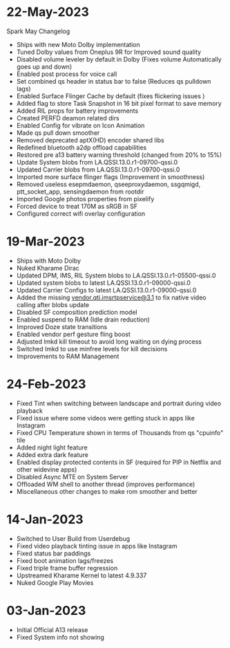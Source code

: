 # 22-May-2023
Spark May Changelog

- Ships with new Moto Dolby implementation 
- Tuned Dolby values from Oneplus 9R for Improved sound quality
- Disabled volume leveler by default in Dolby (Fixes volume Automatically goes up and down) 
- Enabled post process for voice call 
- Set combined qs header in status bar to false (Reduces qs pulldown lags)
- Enabled Surface Flinger Cache by default (fixes flickering issues )
- Added flag to store Task Snapshot in 16 bit pixel format to save memory 
- Added RIL props for battery improvements
- Created PERFD deamon related dirs
- Enabled Config for vibrate on Icon Animation
- Made qs pull down smoother
- Removed deprecated aptX(HD) encoder shared libs
- Redefined bluetooth a2dp offload capabilities
- Restored pre a13 battery warning threshold (changed from 20% to 15%)
- Update System blobs from LA.QSSI.13.0.r1-09700-qssi.0
- Updated Carrier blobs from LA.QSSI.13.0.r1-09700-qssi.0
- Imported more surface flinger flags (Improvement in smoothness)
- Removed useless esepmdaemon, qseeproxydaemon, ssgqmigd, ptt_socket_app, sensingdaemon from rootdir
- Imported Google photos properties from pixelify
- Forced device to treat 170M as sRGB in SF
- Configured correct wifi overlay configuration

# 19-Mar-2023
- Ships with Moto Dolby
- Nuked Kharame Dirac 
- Updated DPM, IMS, RIL System blobs to LA.QSSI.13.0.r1-05500-qssi.0
- Updated system blobs to latest LA.QSSI.13.0.r1-09000-qssi.0
- Updated Carrier Configs to latest LA.QSSI.13.0.r1-09000-qssi.0
- Added the missing vendor.qti.imsrtpservice@3.1 to fix native video calling after blobs update 
- Disabled SF composition prediction model
- Enabled suspend to RAM (Idle drain reduction) 
- Improved Doze state transitions
- Enabled vendor perf gesture fling boost
- Adjusted lmkd kill timeout to avoid long waiting on dying process 
- Switched lmkd to use minfree levels for kill decisions
- Improvements to RAM Management

# 24-Feb-2023
- Fixed Tint when switching between landscape and portrait during video playback 
- Fixed issue where some videos were getting stuck in apps like Instagram
- Fixed CPU Temperature shown in terms of Thousands from qs "cpuinfo" tile
- Added night light feature
- Added extra dark feature
- Enabled display protected contents in SF (required for PIP in Netflix and other widevine apps) 
- Disabled Async MTE on System Server
- Offloaded WM shell to another thread (improves performance)
- Miscellaneous other changes to make rom smoother and better

# 14-Jan-2023
- Switched to User Build from Userdebug
- Fixed video playback tinting issue in apps like Instagram
- Fixed status bar paddings
- Fixed boot animation lags/freezes
- Fixed triple frame buffer regression
- Upstreamed Kharame Kernel to latest 4.9.337
- Nuked Google Play Movies

# 03-Jan-2023
- Initial Official A13 release
- Fixed System info not showing


